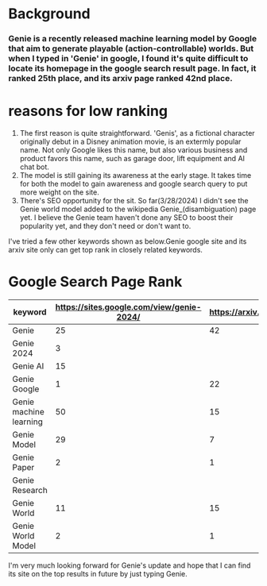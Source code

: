 # Background
### Genie is a recently released machine learning model by Google that aim to generate playable (action-controllable) worlds. But when I typed in 'Genie' in google, I found it's quite difficult to locate its homepage in the google search result page. In fact, it ranked 25th place, and its arxiv page ranked 42nd place. 

# reasons for low ranking

  1. The first reason is quite straightforward. 'Genis', as a fictional character originally debut in a Disney animation movie, is an extermly popular name. Not only Google likes this name, but also various business and product favors this name, such as garage door, lift equipment and AI chat bot. </br>
  2. The model is still gaining its awareness at the early stage. It takes time for both the model to gain awareness and google search query to put more weight on the site.</br>
  3. There's SEO opportunity for the sit. So far(3/28/2024) I didn't see the Genie world model added to the wikipedia Genie_(disambiguation) page yet. I believe the Genie team haven't done any SEO to boost their popularity yet, and they don't need or don't want to.</br>

I've tried a few other keywords shown as below.Genie google site and its arxiv site only can get top rank in closely related keywords.

# Google Search Page Rank
| keyword                | https://sites.google.com/view/genie-2024/ | https://arxiv.org/abs/2402.15391 | https://arxiv.org/html/2402.15391v1 | top rank |
|------------------------|-------------------------------------------|----------------------------------|-------------------------------------|----------|
| Genie                  | 25                                        | 42                               |                                     | 25       |
| Genie 2024             | 3                                         |                                  |                                     | 3        |
| Genie AI               | 15                                        |                                  |                                     | 15       |
| Genie Google           | 1                                         | 22                               | 12                                  | 1        |
| Genie machine learning | 50                                        | 15                               | 9                                   | 9        |
| Genie Model            | 29                                        | 7                                |                                     | 7        |
| Genie Paper            | 2                                         | 1                                | 3                                   | 1        |
| Genie Research         |                                           |                                  | 15                                  | 15       |
| Genie World            | 11                                        | 15                               | 35                                  | 11       |
| Genie World Model      | 2                                         | 1                                | 15                                  | 1        |


I'm very much looking forward for Genie's update and hope that I can find its site on the top results in future by just typing Genie.
